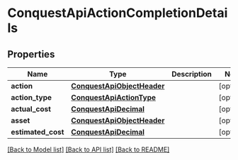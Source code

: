 # ConquestApiActionCompletionDetails

## Properties
Name | Type | Description | Notes
------------ | ------------- | ------------- | -------------
**action** | [**ConquestApiObjectHeader**](ConquestApiObjectHeader.md) |  | [optional] 
**action_type** | [**ConquestApiActionType**](ConquestApiActionType.md) |  | [optional] 
**actual_cost** | [**ConquestApiDecimal**](ConquestApiDecimal.md) |  | [optional] 
**asset** | [**ConquestApiObjectHeader**](ConquestApiObjectHeader.md) |  | [optional] 
**estimated_cost** | [**ConquestApiDecimal**](ConquestApiDecimal.md) |  | [optional] 

[[Back to Model list]](../README.md#documentation-for-models) [[Back to API list]](../README.md#documentation-for-api-endpoints) [[Back to README]](../README.md)


